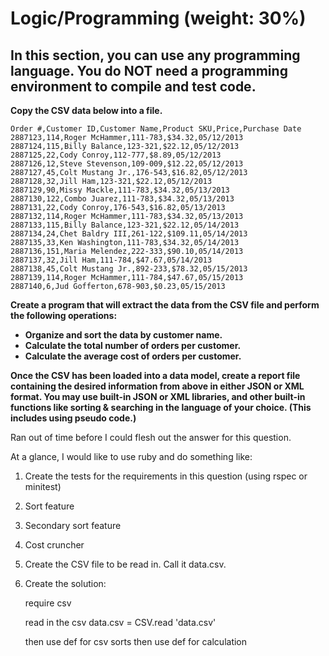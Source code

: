 # **Logic/Programming (weight: 30%)**

## **In this section, you can use any programming language. You do NOT need a programming environment to compile and test code.**

**Copy the CSV data below into a file.**

```
Order #,Customer ID,Customer Name,Product SKU,Price,Purchase Date
2887123,114,Roger McHammer,111-783,$34.32,05/12/2013
2887124,115,Billy Balance,123-321,$22.12,05/12/2013
2887125,22,Cody Conroy,112-777,$8.89,05/12/2013
2887126,12,Steve Stevenson,109-009,$12.22,05/12/2013
2887127,45,Colt Mustang Jr.,176-543,$16.82,05/12/2013
2887128,32,Jill Ham,123-321,$22.12,05/12/2013
2887129,90,Missy Mackle,111-783,$34.32,05/13/2013
2887130,122,Combo Juarez,111-783,$34.32,05/13/2013
2887131,22,Cody Conroy,176-543,$16.82,05/13/2013
2887132,114,Roger McHammer,111-783,$34.32,05/13/2013
2887133,115,Billy Balance,123-321,$22.12,05/14/2013
2887134,24,Chet Baldry III,261-122,$109.11,05/14/2013
2887135,33,Ken Washington,111-783,$34.32,05/14/2013
2887136,151,Maria Melendez,222-333,$90.10,05/14/2013
2887137,32,Jill Ham,111-784,$47.67,05/14/2013
2887138,45,Colt Mustang Jr.,892-233,$78.32,05/15/2013
2887139,114,Roger McHammer,111-784,$47.67,05/15/2013
2887140,6,Jud Gofferton,678-903,$0.23,05/15/2013
```

**Create a program that will extract the data from the CSV file and perform the following operations:**

- **Organize and sort the data by customer name.**
- **Calculate the total number of orders per customer.**
- **Calculate the average cost of orders per customer.**

**Once the CSV has been loaded into a data model, create a report file containing the desired information from above in either JSON or XML format. You may use built-in JSON or XML libraries, and other built-in functions like sorting & searching in the language of your choice. (This includes using pseudo code.)**


Ran out of time before I could flesh out the answer for this question.

At a glance, I would like to use ruby and do something like:

1. Create the tests for the requirements in this question (using rspec or minitest)
  1. Sort feature
  1. Secondary sort feature
  1. Cost cruncher
1. Create the CSV file to be read in.  Call it data.csv.
1. Create the solution:

     require csv


     read in the csv
     data.csv = CSV.read 'data.csv'

     then use def for csv sorts
     then use def for calculation 

